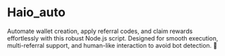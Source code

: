 # Haio_auto
Automate wallet creation, apply referral codes, and claim rewards effortlessly with this robust Node.js script. Designed for smooth execution, multi-referral support, and human-like interaction to avoid bot detection. 🚀
